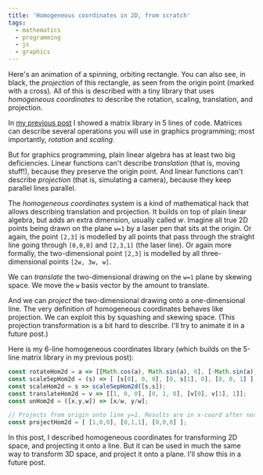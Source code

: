 ```yaml
---
title: 'Homogeneous coordinates in 2D, from scratch'
tags:
  - mathematics
  - programming
  - js
  - graphics
---
```


Here's an animation of a spinning, orbiting rectangle.
You can also see, in black, the _projection_ of this rectangle,
as seen from the origin point (marked with a cross).
All of this is described with a tiny library
that uses _homogeneous coordinates_
to describe the rotation, scaling, translation, and projection.

<canvas id="anim" style="background-color: rgb(255,255,200); width: 400px"></canvas>

In [my previous post](/2020/11/27/a-matrix-library-in-5-lines-of-code/)
I showed a matrix library in 5 lines of code.
Matrices can describe several operations you will use in graphics programming;
most importantly, _rotation_ and _scaling_.

But for graphics programming,
plain linear algebra has at least two big deficiencies.
Linear functions can't describe _translation_ (that is, moving stuff!),
because they preserve the origin point.
And linear functions can't describe _projection_
(that is, simulating a camera),
because they keep parallel lines parallel.

The _homogeneous coordinates_ system is a kind of mathematical hack 
that allows describing translation and projection.
It builds on top of plain linear algebra,
but adds an extra dimension, usually called _w_.
Imagine all true 2D points being drawn on the plane `w=1`
by a laser pen that sits at the origin.
Or again, the point `[2,3]`
is modelled by all points that pass through the straight line going through `[0,0,0]` and `[2,3,1]` (the laser line).
Or again more formally,
the two-dimensional point `[2,3]`
is modelled by all three-dimensional points `[2w, 3w, w]`.

We can _translate_ the two-dimensional drawing on the `w=1` plane
by skewing space.
We move the `w` basis vector by the amount to translate.

And we can _project_ the two-dimensional drawing onto a one-dimensional line.
The very definition of homogeneous coordinates behaves like projection.
We can exploit this by squashing and skewing space.
(This projection transformation is a bit hard to describe.
I'll try to animate it in a future post.)

Here is my 6-line homogeneous coordinates library
(which builds on the 5-line matrix library in my previous post):

```js
const rotateHom2d = a => [[Math.cos(a), Math.sin(a), 0], [-Math.sin(a), Math.cos(a), 0], [0, 0, 1]];
const scaleSepHom2d = (s) => [ [s[0], 0, 0], [0, s[1], 0], [0, 0, 1] ];
const scaleHom2d = s => scaleSepHom2d([s,s]);
const translateHom2d = v => [[1, 0, 0], [0, 1, 0], [v[0], v[1], 1]];
const unHom2d = ([x,y,w]) => [x/w, y/w];

// Projects from origin onto line y=1. Results are in x-coord after normalizing with `unHom2d`.
const projectHom2d = [ [1,0,0], [0,1,1], [0,0,0] ];
```

In this post, I described homogeneous coordinates for transforming 2D space, and projecting it onto a line.
But it can be used in much the same way to transform 3D space, and project it onto a plane.
I'll show this in a future post.

<script>
  const canvasEl = document.getElementById("anim");
  canvasEl.width = 800;
  canvasEl.height = 500;
  const ctx = canvasEl.getContext("2d");

  const drawShape = shape => {
    ctx.beginPath();
    ctx.moveTo(shape[0][0], shape[0][1]);
    for (const p of shape.slice(1)) {
      ctx.lineTo(p[0], p[1]);
    }
    ctx.closePath();
    ctx.lineWidth = 4;
    ctx.stroke();
  };

  const zipWith = (f, a, b) => a.map((k, i) => f(k, b[i]));

  const vecScale = (n, v) => v.map(c => n*c);
  const vecAdd = (v1, v2) => zipWith((c1,c2)=>c1+c2, v1, v2);
  const matApply = (mat, vec) => zipWith(vecScale, vec, mat).reduce(vecAdd);
  const matMul = (m2, m1) => m1.map(v => matApply(m2,v));

  // Convenience fns
  const matSeq = ms => ms.slice(1).reduce((acc,m) => matMul(m,acc), ms[0]);
  const matApplyToShape = (m, s) => s.map(p => matApply(m, p));

  // Done with generic matrix lib
  // Now our 2D homogeneous coordinates lib

  const rotateHom2d = a => [[Math.cos(a), Math.sin(a), 0], [-Math.sin(a), Math.cos(a), 0], [0, 0, 1]];
  const scaleSepHom2d = (s) => [ [s[0], 0, 0], [0, s[1], 0], [0, 0, 1] ];
  const scaleHom2d = s => scaleSepHom2d([s,s]);
  const translateHom2d = v => [[1, 0, 0], [0, 1, 0], [v[0], v[1], 1]];
  const unHom2d = ([x,y,w]) => [x/w, y/w];

  const projectHom2d = [ [1,0,0], [0,1,1], [0,0,0] ];

  const drawShapeHom2d = shape => drawShape(shape.map(unHom2d));

  const unitSquare = [[-1, 1, 1], [-1, -1, 1], [1, -1, 1], [1, 1, 1]];
  const fatRectangle = matApplyToShape(scaleSepHom2d([1, 0.5]), unitSquare);

  const viewMatrix = matSeq([
    scaleHom2d(50),
    translateHom2d([canvasEl.width/2, 50]),  // move origin to center of canvas
  ]);

  const viewProjectionMatrix = matSeq([
    projectHom2d,
    viewMatrix
  ]);

  const onFrame = ts => {
    const spinAndOrbitAnimMatrix = matSeq([
      rotateHom2d(ts / 300),        // spinning
      translateHom2d([2, 0]),       // spinning off to the right
      rotateHom2d(ts / 3000),       // spinning, orbiting the origin
      translateHom2d([0, 4.5]),     // spinning, orbiting the origin, up above y=1 line
    ]);
  
    const objectWorldSpaceHom2d = matApplyToShape(spinAndOrbitAnimMatrix, fatRectangle);

    canvasEl.width = canvasEl.width; // clear

    ctx.strokeStyle = 'lightgrey';
    drawShapeHom2d(matApplyToShape(viewMatrix, [[-0.1,0,1], [0.1,0,1]])); // draw the origin
    drawShapeHom2d(matApplyToShape(viewMatrix, [[0,-0.1,1], [0,0.1,1]])); // draw the origin

    const yEquals1 = [[-1000,1,1], [1000,1,1]];
    drawShapeHom2d(matApplyToShape(viewMatrix, yEquals1));

    ctx.strokeStyle = 'red';
    drawShapeHom2d(matApplyToShape(viewMatrix, objectWorldSpaceHom2d));

    ctx.strokeStyle = 'black';
    drawShapeHom2d(matApplyToShape(viewProjectionMatrix, objectWorldSpaceHom2d));

    window.setTimeout(() => window.requestAnimationFrame(onFrame), 20);
  };

  window.requestAnimationFrame(onFrame);
</script>
